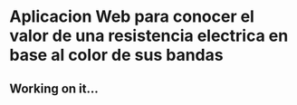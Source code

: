 # Aplicacion Web para conocer el valor de una resistencia electrica en base al color de sus bandas

## Working on it...
